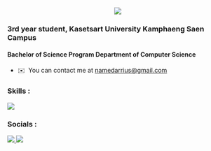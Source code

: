 
<h1 align="center">
    <img src="https://readme-typing-svg.herokuapp.com/?font=Righteous&size=35&center=true&vCenter=true&width=500&height=70&duration=4000&lines=Hi+There!+👋;+I'm+Pasin+Sangjun!;" />
</h1>

<h3 align="left">3rd year student, Kasetsart University Kamphaeng Saen Campus</h3>
<h4 align="left">Bachelor of Science Program Department of Computer Science</h4>

* ✉️  You can contact me at [namedarrius@gmail.com](mailto:namedarrius@gmail.com)

### Skills :

<p align="left">
  <a href="https://skillicons.dev">
    <img src="https://skillicons.dev/icons?i=c,cs,cpp,java,js,html,py,react,mysql" />
  </a>
</p>

### Socials :

<p align="left">
  <a href="https://www.instagram.com/namesangjun_/">
    <img src="https://skillicons.dev/icons?i=instagram" />
  </a>
    <a href="https://discord.com/users/428507916031754240">
    <img src="https://skillicons.dev/icons?i=discord" />
  </a>
</p></p>

